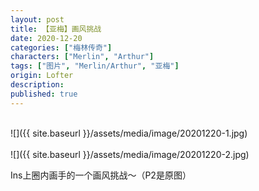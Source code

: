 ```yaml
---
layout: post
title: 【亚梅】画风挑战
date: 2020-12-20
categories: ["梅林传奇"]
characters: ["Merlin", "Arthur"]
tags: ["图片", "Merlin/Arthur", "亚梅"]
origin: Lofter
description: 
published: true
---
```


<br>
![]({{ site.baseurl }}/assets/media/image/20201220-1.jpg)
<br><br>
![]({{ site.baseurl }}/assets/media/image/20201220-2.jpg)

Ins上圈内画手的一个画风挑战～（P2是原图）
